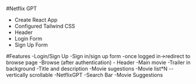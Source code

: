 #Netflix GPT

- Create React App
- Configured Tailwind CSS
- Header
- Login Form
- Sign Up Form

#Features
-Login/Sign Up
    -Sign in/sign up form
    -once logged in->redirect to browse page
-Browse (after authentication)
    - Header
    -Main movie
        -Trailer in background
        -Title and description
    -Movie sugestions
        -Movie list*N -- vertically scrollable
-NetflixGPT
    -Search Bar
    -Movie Suggestions
